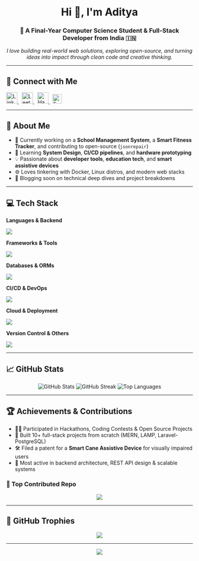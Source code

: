 <h1 align="center">Hi 👋, I'm Aditya</h1>
<h3 align="center">🚀 A Final-Year Computer Science Student & Full-Stack Developer from India 🇮🇳</h3>

<p align="center">
  <em>I love building real-world web solutions, exploring open-source, and turning ideas into impact through clean code and creative thinking.</em>
</p>

---

## 🔗 Connect with Me

<p align="left">
  <a href="https://linkedin.com/in/adityaa75" target="_blank">
    <img src="https://cdn.jsdelivr.net/gh/devicons/devicon/icons/linkedin/linkedin-original.svg" height="30" alt="LinkedIn" />
  </a>
  &nbsp;
  <a href="https://www.leetcode.com/adityakumar24851" target="_blank">
    <img src="https://upload.wikimedia.org/wikipedia/commons/1/19/LeetCode_logo_black.png" height="30" alt="LeetCode" />
  </a>
  &nbsp;
  <a href="https://www.hackerrank.com/adityakumar24851" target="_blank">
    <img src="https://upload.wikimedia.org/wikipedia/commons/6/65/HackerRank_logo.png" height="30" alt="HackerRank" />
  </a>
  &nbsp;
  <a href="mailto:Adityakumar24851@gmail.com" target="_blank">
    <img src="https://img.shields.io/badge/Gmail-D14836?style=flat&logo=gmail&logoColor=white" alt="Email" height="25" />
  </a>
</p>


---

## 🧠 About Me

- 🔭 Currently working on a **School Management System**, a **Smart Fitness Tracker**, and contributing to open-source (`jsonrepair`)
- 🌱 Learning **System Design**, **CI/CD pipelines**, and **hardware prototyping**
- 💡 Passionate about **developer tools**, **education tech**, and **smart assistive devices**
- ⚙️ Loves tinkering with Docker, Linux distros, and modern web stacks
- 📝 Blogging soon on technical deep dives and project breakdowns

---

## 💻 Tech Stack

**Languages & Backend**
<p>
  <img src="https://skillicons.dev/icons?i=js,ts,nodejs,php,java,python,c" />
</p>

**Frameworks & Tools**
<p>
  <img src="https://skillicons.dev/icons?i=express,react,nextjs,laravel,socketio,tailwind,bootstrap" />
</p>

**Databases & ORMs**
<p>
  <img src="https://skillicons.dev/icons?i=postgres,mongodb,mysql,prisma,sequelize" />
</p>

**CI/CD & DevOps**
<p>
  <img src="https://skillicons.dev/icons?i=docker,githubactions,jenkins" />
</p>

**Cloud & Deployment**
<p>
  <img src="https://skillicons.dev/icons?i=aws,gcp,vercel,netlify,render" />
</p>

**Version Control & Others**
<p>
  <img src="https://skillicons.dev/icons?i=git,github,postman,figma" />
</p>

---

## 📈 GitHub Stats

<p align="center">
  <img src="https://github-readme-stats.vercel.app/api?username=aditya-7562&show_icons=true&theme=dark&hide_border=false" alt="GitHub Stats" />
  <img src="https://nirzak-streak-stats.vercel.app/?user=aditya-7562&theme=dark&hide_border=false" alt="GitHub Streak" />
  <img src="https://github-readme-stats.vercel.app/api/top-langs/?username=aditya-7562&layout=compact&theme=dark&hide_border=false" alt="Top Languages" />
</p>

---

## 🏆 Achievements & Contributions

- 👨‍💻 Participated in Hackathons, Coding Contests & Open Source Projects
- 🧠 Built 10+ full-stack projects from scratch (MERN, LAMP, Laravel-PostgreSQL)
- 🛠 Filed a patent for a **Smart Cane Assistive Device** for visually impaired users
- 🚀 Most active in backend architecture, REST API design & scalable systems

### 🧩 Top Contributed Repo
<p align="center">
  <img src="https://github-contributor-stats.vercel.app/api?username=aditya-7562&limit=5&theme=dark&combine_all_yearly_contributions=true" />
</p>

---

## 🧮 GitHub Trophies

<p align="center">
  <img src="https://github-profile-trophy.vercel.app/?username=aditya-7562&theme=radical&no-frame=false&no-bg=true&margin-w=4" />
</p>

---

<p align="center">
  <img src="https://visitcount.itsvg.in/api?id=aditya-7562&icon=0&color=0" />
</p>

<!-- Made with ❤️ using GPRM ( https://gprm.itsvg.in ) -->
